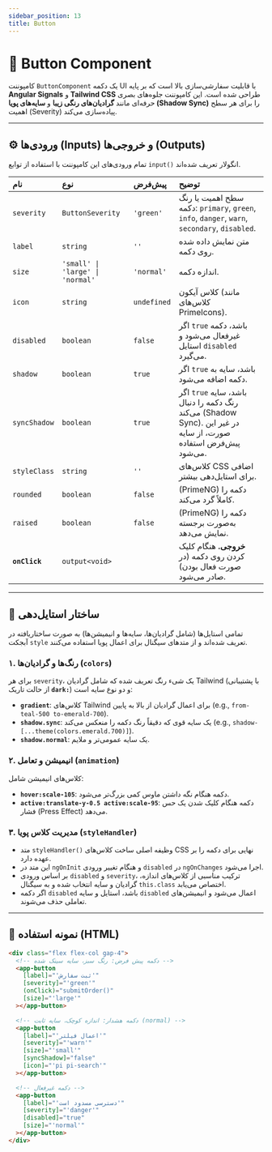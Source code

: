 ```yaml
---
sidebar_position: 13
title: Button
---
```


# 🔘 Button Component

کامپوننت `ButtonComponent` یک دکمه UI با قابلیت سفارشی‌سازی بالا است که بر پایه **Angular Signals** و **Tailwind CSS** طراحی شده است. این کامپوننت جلوه‌های بصری حرفه‌ای مانند **گرادیان‌های رنگی زیبا** و **سایه‌های پویا (Shadow Sync)** را برای هر سطح اهمیت (Severity) پیاده‌سازی می‌کند.

---

## ⚙️ ورودی‌ها (Inputs) و خروجی‌ها (Outputs)

تمام ورودی‌های این کامپوننت با استفاده از توابع `input()` انگولار تعریف شده‌اند.

| نام           | نوع                              | پیش‌فرض     | توضیح                                                                                                          |
| :------------ | :------------------------------- | :---------- | :------------------------------------------------------------------------------------------------------------- |
| `severity`    | `ButtonSeverity`                 | `'green'`   | سطح اهمیت یا رنگ دکمه: `primary`, `green`, `info`, `danger`, `warn`, `secondary`, `disabled`.                  |
| `label`       | `string`                         | `''`        | متن نمایش داده شده روی دکمه.                                                                                   |
| `size`        | `'small' \| 'large' \| 'normal'` | `'normal'`  | اندازه دکمه.                                                                                                   |
| `icon`        | `string`                         | `undefined` | کلاس آیکون (مانند کلاس‌های PrimeIcons).                                                                        |
| `disabled`    | `boolean`                        | `false`     | اگر `true` باشد، دکمه غیرفعال می‌شود و استایل `disabled` می‌گیرد.                                              |
| `shadow`      | `boolean`                        | `true`      | اگر `true` باشد، سایه به دکمه اضافه می‌شود.                                                                    |
| `syncShadow`  | `boolean`                        | `true`      | اگر `true` باشد، سایه رنگ دکمه را دنبال می‌کند (Shadow Sync). در غیر این صورت، از سایه پیش‌فرض استفاده می‌شود. |
| `styleClass`  | `string`                         | `''`        | کلاس‌های CSS اضافی برای استایل‌دهی بیشتر.                                                                      |
| `rounded`     | `boolean`                        | `false`     | (PrimeNG) دکمه را کاملاً گرد می‌کند.                                                                           |
| `raised`      | `boolean`                        | `false`     | (PrimeNG) دکمه را به‌صورت برجسته نمایش می‌دهد.                                                                 |
| **`onClick`** | `output<void>`                   |             | **خروجی.** هنگام کلیک کردن روی دکمه (در صورت فعال بودن) صادر می‌شود.                                           |

---

## 🎨 ساختار استایل‌دهی

تمامی استایل‌ها (شامل گرادیان‌ها، سایه‌ها و انیمیشن‌ها) به صورت ساختاریافته در آبجکت `style` تعریف شده‌اند و از متدهای سیگنال برای اعمال پویا استفاده می‌کنند.

### ۱. رنگ‌ها و گرادیان‌ها (`colors`)

برای هر `severity`، یک شیء رنگ تعریف شده که شامل گرادیان Tailwind (با پشتیبانی از حالت تاریک **`dark:`**) و دو نوع سایه است:

- **`gradient`**: کلاس‌های Tailwind برای اعمال گرادیان از بالا به پایین (e.g., `from-teal-500 to-emerald-700`).
- **`shadow.sync`**: یک سایه قوی که دقیقاً رنگ دکمه را منعکس می‌کند (e.g., `shadow-[...theme(colors.emerald.700)]`).
- **`shadow.normal`**: یک سایه عمومی‌تر و ملایم.

### ۲. انیمیشن و تعامل (`animation`)

کلاس‌های انیمیشن شامل:

- **`hover:scale-105`**: دکمه هنگام نگه داشتن ماوس کمی بزرگ‌تر می‌شود.
- **`active:translate-y-0.5 active:scale-95`**: دکمه هنگام کلیک شدن یک حس فشار (Press Effect) می‌دهد.

### ۳. مدیریت کلاس پویا (`styleHandler`)

- متد `styleHandler()` وظیفه اصلی ساخت کلاس‌های CSS نهایی برای دکمه را بر عهده دارد.
- این متد در `ngOnInit` و هنگام تغییر ورودی `disabled` در `ngOnChanges` اجرا می‌شود.
- بر اساس ورودی `disabled` و `severity`، ترکیب مناسبی از کلاس‌های اندازه، گرادیان و سایه انتخاب شده و به سیگنال `this.class` اختصاص می‌یابد.
- اگر دکمه `disabled` باشد، استایل و سایه `disabled` اعمال می‌شود و انیمیشن‌های تعاملی حذف می‌شوند.

---

## 🚀 نمونه استفاده (HTML)

```html
<div class="flex flex-col gap-4">
  <!-- دکمه پیش فرض: رنگ سبز، سایه سینک شده -->
  <app-button
    [label]="'ثبت سفارش'"
    [severity]="'green'"
    (onClick)="submitOrder()"
    [size]="'large'"
  ></app-button>

  <!-- دکمه هشدار: اندازه کوچک، سایه ثابت (normal) -->
  <app-button
    [label]="'اعمال فیلتر'"
    [severity]="'warn'"
    [size]="'small'"
    [syncShadow]="false"
    [icon]="'pi pi-search'"
  ></app-button>

  <!-- دکمه غیرفعال -->
  <app-button
    [label]="'دسترسی مسدود است'"
    [severity]="'danger'"
    [disabled]="true"
    [size]="'normal'"
  ></app-button>
</div>
```
